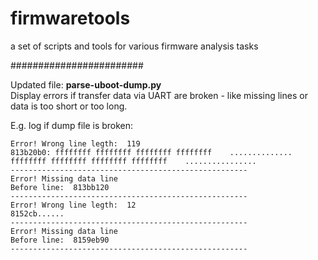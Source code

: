 # firmwaretools
a set of scripts and tools for various firmware analysis tasks

########################

Updated file: **parse-uboot-dump.py**<br>
Display errors if transfer data via UART are broken - like missing lines or data is too short or too long.

E.g. log if dump file is broken:
```
Error! Wrong line legth:  119
813b20b0: ffffffff ffffffff ffffffff ffffffff    .............. ffffffff ffffffff ffffffff ffffffff    ................
-----------------------------------------------------
Error! Missing data line
Before line:  813bb120
-----------------------------------------------------
Error! Wrong line legth:  12
8152cb......
-----------------------------------------------------
Error! Missing data line
Before line:  8159eb90
-----------------------------------------------------
```
